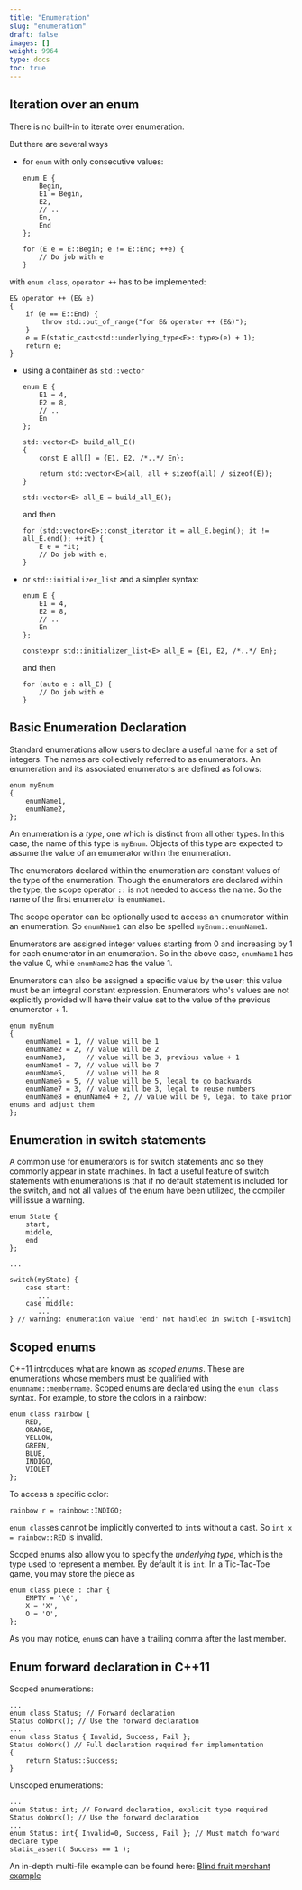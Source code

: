```yaml
---
title: "Enumeration"
slug: "enumeration"
draft: false
images: []
weight: 9964
type: docs
toc: true
---
```


## Iteration over an enum
There is no built-in to iterate over enumeration.

But there are several ways

- for `enum` with only consecutive values:

      enum E {
          Begin,
          E1 = Begin,
          E2,
          // ..
          En,
          End
      };

      for (E e = E::Begin; e != E::End; ++e) {
          // Do job with e
      }

<!-- if version [gte C++11] -->
with `enum class`, `operator ++` has to be implemented:

    E& operator ++ (E& e)
    {
        if (e == E::End) {
            throw std::out_of_range("for E& operator ++ (E&)");
        }
        e = E(static_cast<std::underlying_type<E>::type>(e) + 1);
        return e;
    }

<!-- end version if -->


- using a container as `std::vector` 

      enum E {
          E1 = 4,
          E2 = 8,
          // ..
          En
      };
    
      std::vector<E> build_all_E()
      {
          const E all[] = {E1, E2, /*..*/ En};
          
          return std::vector<E>(all, all + sizeof(all) / sizeof(E));
      }
    
      std::vector<E> all_E = build_all_E();

    and then

      for (std::vector<E>::const_iterator it = all_E.begin(); it != all_E.end(); ++it) {
          E e = *it;
          // Do job with e;
      }

<!-- if version [gte C++11] -->

- or `std::initializer_list` and a simpler syntax:

      enum E {
          E1 = 4,
          E2 = 8,
          // ..
          En
      };

      constexpr std::initializer_list<E> all_E = {E1, E2, /*..*/ En};

    and then

      for (auto e : all_E) {
          // Do job with e
      }
<!-- end version if -->


## Basic Enumeration Declaration
Standard enumerations allow users to declare a useful name for a set of integers. The names are collectively referred to as enumerators. An enumeration and its associated enumerators are defined as follows:

    enum myEnum
    {
        enumName1,
        enumName2,
    };

An enumeration is a *type*, one which is distinct from all other types. In this case, the name of this type is `myEnum`. Objects of this type are expected to assume the value of an enumerator within the enumeration.

The enumerators declared within the enumeration are constant values of the type of the enumeration. Though the enumerators are declared within the type, the scope operator `::` is not needed to access the name. So the name of the first enumerator is `enumName1`.

<!-- if version [gte c++11] -->
The scope operator can be optionally used to access an enumerator within an enumeration. So `enumName1` can also be spelled `myEnum::enumName1`.
<!-- end version if -->

Enumerators are assigned integer values starting from 0 and increasing by 1 for each enumerator in an enumeration. So in the above case, `enumName1` has the value 0, while `enumName2` has the value 1.

Enumerators can also be assigned a specific value by the user; this value must be an integral constant expression. Enumerators who's values are not explicitly provided will have their value set to the value of the previous enumerator + 1.

    enum myEnum
    {
        enumName1 = 1, // value will be 1
        enumName2 = 2, // value will be 2
        enumName3,     // value will be 3, previous value + 1
        enumName4 = 7, // value will be 7
        enumName5,     // value will be 8
        enumName6 = 5, // value will be 5, legal to go backwards
        enumName7 = 3, // value will be 3, legal to reuse numbers
        enumName8 = enumName4 + 2, // value will be 9, legal to take prior enums and adjust them
    };

## Enumeration in switch statements
A common use for enumerators is for switch statements and so they commonly appear in state machines. In fact a useful feature of switch statements with enumerations is that if no default statement is included for the switch, and not all values of the enum have been utilized, the compiler will issue a warning.

    enum State {
        start,
        middle,
        end
    };
    
    ...
    
    switch(myState) {
        case start:
           ...
        case middle:
           ...
    } // warning: enumeration value 'end' not handled in switch [-Wswitch]

## Scoped enums
C++11 introduces what are known as *scoped enums*. These are enumerations whose members must be qualified with `enumname::membername`. Scoped enums are declared using the `enum class` syntax. For example, to store the colors in a rainbow:

    enum class rainbow {
        RED,
        ORANGE,
        YELLOW,
        GREEN,
        BLUE,
        INDIGO,
        VIOLET
    };

To access a specific color:

    rainbow r = rainbow::INDIGO;
`enum class`es cannot be implicitly converted to `int`s without a cast. So `int x = rainbow::RED` is invalid.

Scoped enums also allow you to specify the *underlying type*, which is the type used to represent a member. By default it is `int`. In a Tic-Tac-Toe game, you may store the piece as

    enum class piece : char {
        EMPTY = '\0',
        X = 'X',
        O = 'O',
    };

As you may notice, `enum`s can have a trailing comma after the last member.

## Enum forward declaration in C++11
Scoped enumerations:

    ...
    enum class Status; // Forward declaration 
    Status doWork(); // Use the forward declaration
    ...
    enum class Status { Invalid, Success, Fail };
    Status doWork() // Full declaration required for implementation
    {
        return Status::Success;
    }    
Unscoped enumerations:

    ...
    enum Status: int; // Forward declaration, explicit type required
    Status doWork(); // Use the forward declaration
    ...
    enum Status: int{ Invalid=0, Success, Fail }; // Must match forward declare type
    static_assert( Success == 1 );

An in-depth multi-file example can be found here: [Blind fruit merchant example]


  [Blind fruit merchant example]: http://stackoverflow.com/a/19074269/1873507

